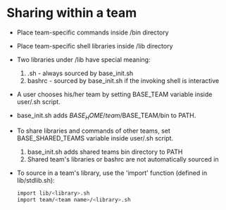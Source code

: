 # Sharing within a team

- Place team-specific commands inside <team name>/bin directory
- Place team-specific shell libraries inside <team name>/lib directory
- Two libraries under <team name>/lib have special meaning:
    1. <team name>.sh - always sourced by base_init.sh
    2. bashrc - sourced by base_init.sh if the invoking shell is interactive

- A user chooses his/her team by setting BASE_TEAM variable inside user/<user name>.sh script.
- base_init.sh adds $BASE_HOME/team/$BASE_TEAM/bin to PATH.
- To share libraries and commands of other teams, set BASE_SHARED_TEAMS variable inside user/<user name>.sh script. 
    1. base_init.sh adds shared teams bin directory to PATH
    2. Shared team's libraries or bashrc are not automatically sourced in

- To source in a team's library, use the 'import' function (defined in lib/stdlib.sh):
  ```bash
  import lib/<library>.sh
  import team/<team name>/<library>.sh
  ```

